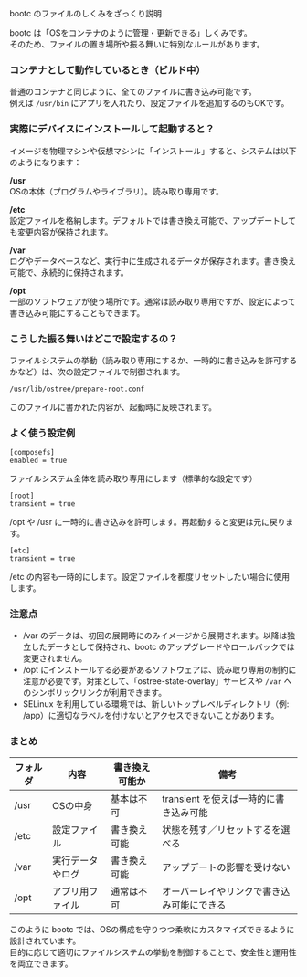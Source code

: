 bootc のファイルのしくみをざっくり説明

bootc は「OSをコンテナのように管理・更新できる」しくみです。  
そのため、ファイルの置き場所や振る舞いに特別なルールがあります。

### コンテナとして動作しているとき（ビルド中）

普通のコンテナと同じように、全てのファイルに書き込み可能です。  
例えば `/usr/bin` にアプリを入れたり、設定ファイルを追加するのもOKです。

### 実際にデバイスにインストールして起動すると？

イメージを物理マシンや仮想マシンに「インストール」すると、システムは以下のようになります：

**/usr**  
OSの本体（プログラムやライブラリ）。読み取り専用です。

**/etc**  
設定ファイルを格納します。デフォルトでは書き換え可能で、アップデートしても変更内容が保持されます。

**/var**  
ログやデータベースなど、実行中に生成されるデータが保存されます。書き換え可能で、永続的に保持されます。

**/opt**  
一部のソフトウェアが使う場所です。通常は読み取り専用ですが、設定によって書き込み可能にすることもできます。

### こうした振る舞いはどこで設定するの？

ファイルシステムの挙動（読み取り専用にするか、一時的に書き込みを許可するかなど）は、次の設定ファイルで制御されます。

```
/usr/lib/ostree/prepare-root.conf
```

このファイルに書かれた内容が、起動時に反映されます。

### よく使う設定例

```
[composefs]
enabled = true
```
ファイルシステム全体を読み取り専用にします（標準的な設定です）

```
[root]
transient = true
```
/opt や /usr に一時的に書き込みを許可します。再起動すると変更は元に戻ります。

```
[etc]
transient = true
```
/etc の内容も一時的にします。設定ファイルを都度リセットしたい場合に使用します。

### 注意点

- /var のデータは、初回の展開時にのみイメージから展開されます。以降は独立したデータとして保持され、bootc のアップグレードやロールバックでは変更されません。
- /opt にインストールする必要があるソフトウェアは、読み取り専用の制約に注意が必要です。対策として、「ostree-state-overlay」サービスや `/var` へのシンボリックリンクが利用できます。
- SELinux を利用している環境では、新しいトップレベルディレクトリ（例: /app）に適切なラベルを付けないとアクセスできないことがあります。

### まとめ

| フォルダ | 内容 | 書き換え可能か | 備考 |
|---------|------|----------------|------|
| /usr    | OSの中身 | 基本は不可 | transient を使えば一時的に書き込み可能 |
| /etc    | 設定ファイル | 書き換え可能 | 状態を残す／リセットするを選べる |
| /var    | 実行データやログ | 書き換え可能 | アップデートの影響を受けない |
| /opt    | アプリ用ファイル | 通常は不可 | オーバーレイやリンクで書き込み可能にできる |

このように bootc では、OSの構成を守りつつ柔軟にカスタマイズできるように設計されています。  
目的に応じて適切にファイルシステムの挙動を制御することで、安全性と運用性を両立できます。
